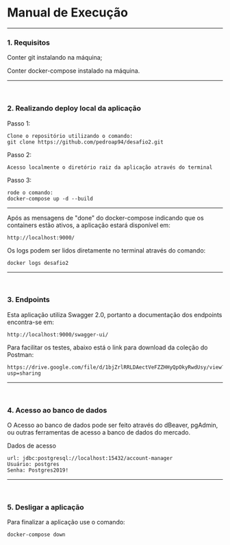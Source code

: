 # Manual de Execução

---
### 1. Requisitos
Conter git instalando na máquina;

Conter docker-compose instalado na máquina.

---
<br/>

### 2. Realizando deploy local da aplicação
Passo 1:
```
Clone o repositório utilizando o comando:
git clone https://github.com/pedroap94/desafio2.git
```

Passo 2:
```
Acesso localmente o diretório raiz da aplicação através do terminal
```

Passo 3:
```
rode o comando:
docker-compose up -d --build
```
---
Após as mensagens de "done" do docker-compose indicando que os containers
estão ativos, a aplicação estará disponível em:
```
http://localhost:9000/
```

Os logs podem ser lidos diretamente no terminal através do comando:
```
docker logs desafio2
```

---
<br/>

### 3. Endpoints
Esta aplicação utiliza Swagger 2.0, portanto a documentação dos endpoints
encontra-se em:
```
http://localhost:9000/swagger-ui/
```

Para facilitar os testes, abaixo está o link para download da coleção do Postman:
```
https://drive.google.com/file/d/1bjZrlRRLDAectVeFZZHHyQpOkyRwdUsy/view?usp=sharing
```

---
<br/>

### 4. Acesso ao banco de dados
O Acesso ao banco de dados pode ser feito através do dBeaver, pgAdmin, ou 
outras ferramentas de acesso a banco de dados do mercado.

Dados de acesso
```
url: jdbc:postgresql://localhost:15432/account-manager
Usuário: postgres
Senha: Postgres2019!
```

---
<br/>

### 5. Desligar a aplicação
Para finalizar a aplicação use o comando:
```
docker-compose down
```